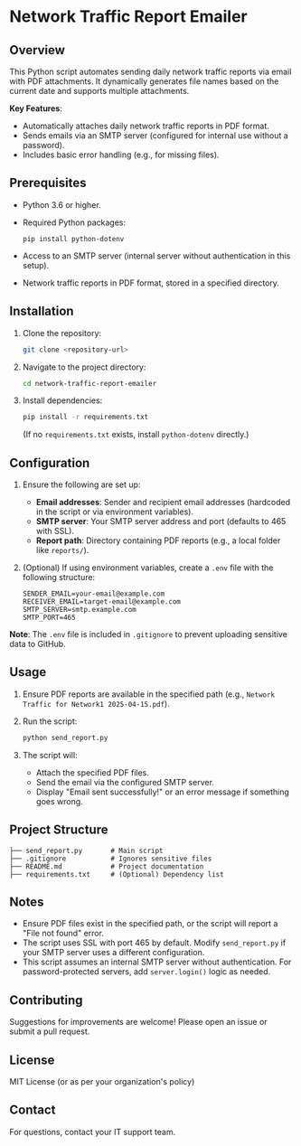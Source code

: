 # Network Traffic Report Emailer

## Overview

This Python script automates sending daily network traffic reports via email with PDF attachments. It dynamically generates file names based on the current date and supports multiple attachments.

**Key Features**:

- Automatically attaches daily network traffic reports in PDF format.
- Sends emails via an SMTP server (configured for internal use without a password).
- Includes basic error handling (e.g., for missing files).

## Prerequisites

- Python 3.6 or higher.

- Required Python packages:

  ```
  pip install python-dotenv
  ```

- Access to an SMTP server (internal server without authentication in this setup).

- Network traffic reports in PDF format, stored in a specified directory.

## Installation

1. Clone the repository:

   ```bash
   git clone <repository-url>
   ```

2. Navigate to the project directory:

   ```bash
   cd network-traffic-report-emailer
   ```

3. Install dependencies:

   ```bash
   pip install -r requirements.txt
   ```

   (If no `requirements.txt` exists, install `python-dotenv` directly.)

## Configuration

1. Ensure the following are set up:

   - **Email addresses**: Sender and recipient email addresses (hardcoded in the script or via environment variables).
   - **SMTP server**: Your SMTP server address and port (defaults to 465 with SSL).
   - **Report path**: Directory containing PDF reports (e.g., a local folder like `reports/`).

2. (Optional) If using environment variables, create a `.env` file with the following structure:

   ```
   SENDER_EMAIL=your-email@example.com
   RECEIVER_EMAIL=target-email@example.com
   SMTP_SERVER=smtp.example.com
   SMTP_PORT=465
   ```

**Note**: The `.env` file is included in `.gitignore` to prevent uploading sensitive data to GitHub.

## Usage

1. Ensure PDF reports are available in the specified path (e.g., `Network Traffic for Network1 2025-04-15.pdf`).

2. Run the script:

   ```bash
   python send_report.py
   ```

3. The script will:

   - Attach the specified PDF files.
   - Send the email via the configured SMTP server.
   - Display "Email sent successfully!" or an error message if something goes wrong.

## Project Structure

```
├── send_report.py       # Main script
├── .gitignore           # Ignores sensitive files
├── README.md            # Project documentation
├── requirements.txt     # (Optional) Dependency list
```

## Notes

- Ensure PDF files exist in the specified path, or the script will report a "File not found" error.
- The script uses SSL with port 465 by default. Modify `send_report.py` if your SMTP server uses a different configuration.
- This script assumes an internal SMTP server without authentication. For password-protected servers, add `server.login()` logic as needed.

## Contributing

Suggestions for improvements are welcome! Please open an issue or submit a pull request.

## License

MIT License (or as per your organization's policy)

## Contact

For questions, contact your IT support team.